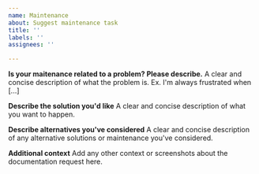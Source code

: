 ```yaml
---
name: Maintenance
about: Suggest maintenance task
title: ''
labels: ''
assignees: ''

---
```


**Is your maitenance related to a problem? Please describe.**
A clear and concise description of what the problem is. Ex. I'm always frustrated when [...]

**Describe the solution you'd like**
A clear and concise description of what you want to happen.

**Describe alternatives you've considered**
A clear and concise description of any alternative solutions or maintenance you've considered.

**Additional context**
Add any other context or screenshots about the documentation request here.
